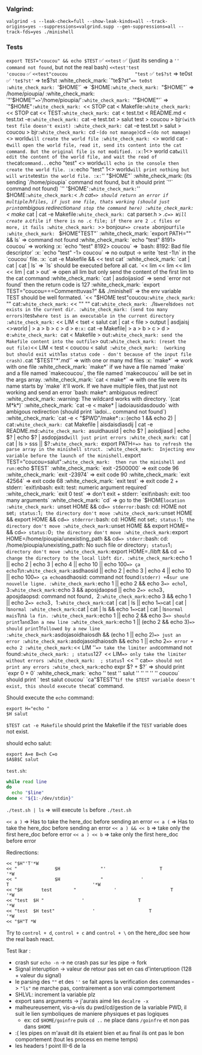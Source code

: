 ### Valgrind:
`valgrind -s --leak-check=full --show-leak-kinds=all --track-origins=yes --suppressions=valgrind.supp --gen-suppressions=all --track-fds=yes ./minishell`

### Tests
`export TEST="coucou" && echo $TEST` :white_check_mark: 
`<<test` :white_check_mark: (just its sending a `'' command not found`, but not the real bash)
`<<test'test                 'coucou` :white_check_mark: 
`<<test"coucou                         "test` :white_check_mark: 
`te$?st` => te0st :white_check_mark: 
`'te$?st'` => te$?st :white_check_mark: 
`"te$?st"` => te0st :white_check_mark: 
`'$HOME'` => `$HOME` :white_check_mark: 
`"$HOME"` => /home/pioupia/ :white_check_mark: 
`"'$HOME'"` => `'/home/pioupia/'` :white_check_mark: 
`'"$HOME"'` => `"$HOME"` :white_check_mark: 
`<< STOP cat < Makefile` :white_check_mark: 
`<< STOP cat << TEST` :white_check_mark: 
`cat < test.txt < README.md < test.txt  -e` :white_check_mark: 
`cat -e test.txt > salut test > coucou > bjr` (with test file doesn't exist) :white_check_mark: 
`cat -e test.txt > salut > coucou > bjr` :white_check_mark: 
`cd -` (do not manage)
`cd ~` (do not mamage)
`<> world` will create the world file :white_check_mark: 
`<> world cat -e` will open the world file, read it, send its content into the cat command. But the original file is not modified. :x:
`1<> world cat` will edit the content of the world file, and wait the read of the `cat` command...
`echo "test" <> world` will echo in the console then create the world file. :x:
`echo "test" 1<> world` will print nothing but will write `test` in the world file. :x:
`'' "$HOME"` :white_check_mark: (its sending `/home/pioupia` command not found, but it should print `''` command not found)
`'' '$HOME'` :white_check_mark:
`'' $HOME` :white_check_mark:
`< *.h cat` => should return an error if multiple `.h` files, if just one file, thats working (should just print `ambigous redirection` and stop the command here) :white_check_mark: 
`< make* cat | cat -e Makefile` :white_check_mark: 
`cat parser.h > *.c` => Will create a `*.c` file if there is no .c file; if there are 2 .c files or more, it fails :white_check_mark: 
`>> bonjour` => create a `bonjour` file :white_check_mark: 
` $HOME"TEST"` :white_check_mark: 
`export PATH="" && ls` => command not found :white_check_mark:
`echo "test" 8191> coucou` => working :x:
`echo "test" 8192> coucou` => `bash: 8192: Bad file descriptor` :x:
`echo "test" -1> coucou` => no output -> write `test -1\n` in the `coucou` file. :x:
`cat -e Makefile && << test cat` :white_check_mark: 
`cat | cat | cat | ls` => `ls` should be executed before all cat.
`<< lim << lim << lim << lim | cat > out` => open all lim but only send the content of the first lim to the cat command :white_check_mark: 
`cat | asdoijasiod` => send `error not found` then the return code is 127 :white_check_mark: 
`export TEST="coucou===Commenttuvas?" && ./minishell` => the env variable TEST should be well formated.
`<< "$HOME test"coucou` :white_check_mark: 
`"" cat` :white_check_mark:
` << "" "" cat` :white_check_mark: 
`./ls` were `ls` does not exists in the current dir. :white_check_mark: (send too many errors)
`test` where test is an executable in the current directory :white_check_mark:
` << LIM < tset < salut cat | cat < file > output | asdjaisj <>world | > a > b > c > d > e` :x:
` cat -e Makefile| > a > b > c > d > e` :white_check_mark: 
`cat < Makefile > out` :white_check_mark: send the Makefile content into the outfile
`> out` :white_check_mark: (reset the out file)
`<< LIM < test < coucou < salut`  :white_check_mark:  (working but should exit with `1` as status code - don't because of the input file crash).
`cat "$TEST"*'.md'` => with one or many md files :x:
`make*` => work with one file :white_check_mark: 
`make*` if we have a file named `make` and a file named `makecoucou`, the file named `makecoucou` will be set in the args array. :white_check_mark:
`cat < make*` => with one file were its name starts by `make` it'll work. If we have multiple files, that just not working and send an error `bash: make*: ambiguous redirect` :white_check_mark: 
:warning: The wildcard works with directory.
`(cat M*k*)` :white_check_mark:
`cat -e < make* | iadoiausidasdoudo` with ambigous redirection (should print `iadoi... command not found`) :white_check_mark:
`cat -e < "$PWD"/make*` :x:
`(echo 1 && echo 2) | cat` :white_check_mark: 
`cat Makefile | aisdaisdiasdij | cat -e README.md` :white_check_mark: 
`asuidhausid | echo $? | aoisdjiasd | echo $? | echo $? | asdopjasd` will just print errors :white_check_mark: 
`cat | cat | ls > sss || $?` :white_check_mark: 
`export PATH=` => has to refresh the parse array in the minishell struct. :white_check_mark: 
Injecting env variable before the launch of the minishell.
`export TEST="coucou=salut"` :white_check_mark: 
then run the minishell and run:
`echo $TEST` :white_check_mark: 
`exit -2500000` => exit code 96 :white_check_mark: 
`exit -23974` => exit code 90 :white_check_mark: 
`exit 42564` => exit code 68 :white_check_mark: 
`exit test` => exit code 2 + stderr: `exit\nbash: exit: test: numeric argument required` :white_check_mark: 
`exit 0 test` => don't exit + stderr: `exit\nbash: exit: too many arguments` :white_check_mark: 
`cd` => go to the `$HOME` location :white_check_mark: 
`unset HOME && cd` => stderror: `bash: cd: HOME not set` ; status: `1` ; the directory don't move :white_check_mark:
`unset HOME && export HOME && cd` => stderror: `bash: cd: HOME not set` ; status: `1` ; the directory don't move :white_check_mark:
`unset HOME && export HOME= && cd` => status: `0` ; the directory don't move :white_check_mark:
`export HOME=/home/pioupia/unexisting_path && cd` => stderr: `bash: cd: /home/pioupia/unexisting_path: No such file or directory` ; status `1` ; directory don't move :white_check_mark:
`export HOME=./libft && cd`  => change the directory to the local libft dir. :white_check_mark:
`echo 1 || echo 2 | echo 3 | echo 4 || echo 10 || echo 100` => ça echo `1\n` :white_check_mark:
`asdhaosid || echo 2 | echo 3 | echo 4 || echo 10 || echo 100` => ça echo `asdhaosid: command not found` (stderr) + `4` sur une nouvelle ligne. :white_check_mark:
`echo 1 || echo 2 && echo 3` => echo `1`, `3` :white_check_mark:
`echo 3 && aposjdaopsd || echo 2` => echo `3`, `aposjdaopsd: command not found`, `2` :white_check_mark:
`echo 3 && echo 1 || echo 2` => echo `3`, `1` :white_check_mark:
`cat | cat | ls || echo 1` => `cat | cat | ls` normal :white_check_mark:
`cat | cat | ls && echo 1` => `cat | cat | ls` normal mais `1\n` à la fin. :white_check_mark:
`echo 1 || echo 2 && echo 3` => should print `1` and `3` on a new line :white_check_mark:
`echo 1 || (echo 2 && echo 3)` => should print `1` followed by a new line :white_check_mark:
`asdojasoidhaiosdh && (echo 1 || echo 2)` => just an error :white_check_mark:
`asdojasoidhaiosdh && echo 1 || echo 2` => error + echo 2 :white_check_mark:
`<< LIM ''` => take the limiter and `command not found` :white_check_mark: ; status `127`
`<< LIM` => only take the limiter without errors :white_check_mark:  ; status `1`
`<< '' cat` => should not print any errors :white_check_mark:
`echo expr $? + $?` => should print `expr 0 + 0` :white_check_mark:
`echo '' test '' salut '' '' '' '' '' coucou` should print ` test  salut      coucou`
`ca"$TEST"t` if the $TEST variable doesn't exist, this should execute the `cat` command.

Should execute the `echo` command:
```
export H="echo "
$H salut
```

`$TEST cat -e Makefile` should print the Makefile if the `TEST` variable does not exist.

should echo salut:
```
export A=e B=ch C=o
$A$B$C salut
```

`test.sh`:
```sh
while read line
do
  echo "$line"
done < "${1:-/dev/stdin}"
```
`./test.sh | ls` => will execute `ls` before `./test.sh`

`<< a )` => Has to take the here_doc before sending an error
`<< a (` => Has to take the here_doc before sending an error
`<< a ) && << b` => take only the first here_doc before error
`<< a ) << b` => take only the first here_doc before error

Redirections:
```
<< "$H"'T'*W
<< "              $H               "'                    T                               '*W
<< "              $H               "              '                    T                               '*W
<< "$H       test        "              '                    T                               '*W
<< "test  $H "              '                    T                               '*W
<< "test  $H test"              '                    T                               '*W
<< "$H"T *W
```
Try to `control + d`, `control + c` and `control + \` on the here_doc see how the real bash react.

Test Ikar :
- crash sur `echo -n` -> ne crash pas sur les pipe -> fork
- Signal interuption -> valeur de retour pas set en cas d'interuptioon (128 + valeur du signal)
- le parsing des `""` et des `''` se fait apres la verification des commandes -> `"ls"` ne marche pas, contrairement a son vrai commportement
- SHLVL: increment la variable plz
- export sans arguments -> j'aurais aimé les `decalre -x`
- malheureusement, vis-a-vis du pwd/cd/gestion de la variable PWD, il suit le lien symboliques de maniere physiques et pas logiques
	- ex: cd `$HOME/goinfre` puis `cd ..` ne place dans `/goinfre` et non pas dans `$HOME`
- :( les pipes on m'avait dit ils etaient bien et au final ils ont pas le bon comportement (tout les process en meme temps)
- les headers ! point III-6 de la 